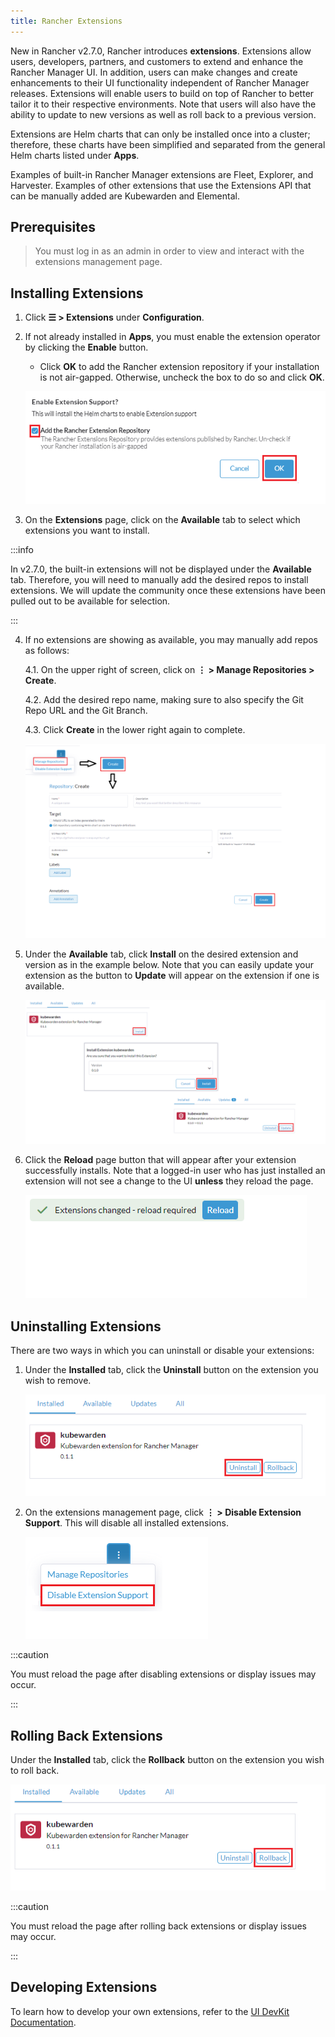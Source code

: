 ```yaml
---
title: Rancher Extensions
---
```


New in Rancher v2.7.0, Rancher introduces **extensions**. Extensions allow users, developers, partners, and customers to extend and enhance the Rancher Manager UI. In addition, users can make changes and create enhancements to their UI functionality independent of Rancher Manager releases. Extensions will enable users to build on top of Rancher to better tailor it to their respective environments. Note that users will also have the ability to update to new versions as well as roll back to a previous version.

Extensions are Helm charts that can only be installed once into a cluster; therefore, these charts have been simplified and separated from the general Helm charts listed under **Apps**.

Examples of built-in Rancher Manager extensions are Fleet, Explorer, and Harvester. Examples of other extensions that use the Extensions API that can be manually added are Kubewarden and Elemental.

## Prerequisites

> You must log in as an admin in order to view and interact with the extensions management page.

## Installing Extensions

1. Click **☰ > Extensions** under **Configuration**.

2. If not already installed in **Apps**, you must enable the extension operator by clicking the **Enable** button.

    - Click **OK** to add the Rancher extension repository if your installation is not air-gapped. Otherwise, uncheck the box to do so and click **OK**.

    ![Rancher extension repository](/img/add-rancher-extension-repo.png)

3. On the **Extensions** page, click on the **Available** tab to select which extensions you want to install.

:::info

In v2.7.0, the built-in extensions will not be displayed under the **Available** tab. Therefore, you will need to manually add the desired repos to install extensions. We will update the community once these extensions have been pulled out to be available for selection.

:::
<br/>

4. If no extensions are showing as available, you may manually add repos as follows:

    4.1. On the upper right of screen, click on **⋮ > Manage Repositories > Create**.

    4.2. Add the desired repo name, making sure to also specify the Git Repo URL and the Git Branch.

    4.3. Click **Create** in the lower right again to complete.

    ![Manage repositories](/img/manage-repos.png)

5. Under the **Available** tab, click **Install** on the desired extension and version as in the example below. Note that you can easily update your extension as the button to **Update** will appear on the extension if one is available.

    ![Install Kubewarden](/img/install-kubewarden.png)

6. Click the **Reload** page button that will appear after your extension successfully installs. Note that a logged-in user who has just installed an extension will not see a change to the UI **unless** they reload the page.

    ![Reload button](/img/reload-button.png)

## Uninstalling Extensions

There are two ways in which you can uninstall or disable your extensions:

1. Under the **Installed** tab, click the **Uninstall** button on the extension you wish to remove.

    ![Uninstall extensions](/img/uninstall-extension.png)

1. On the extensions management page, click **⋮ > Disable Extension Support**. This will disable all installed extensions.

    ![Disable extensions](/img/disable-extension-support.png)

:::caution

You must reload the page after disabling extensions or display issues may occur.

:::

## Rolling Back Extensions

Under the **Installed** tab, click the **Rollback** button on the extension you wish to roll back.

![Roll back extensions](/img/roll-back-extension.png)

:::caution

You must reload the page after rolling back extensions or display issues may occur.

:::

## Developing Extensions

To learn how to develop your own extensions, refer to the [UI DevKit Documentation](https://rancher.github.io/dashboard/extensions/extensions-getting-started).
